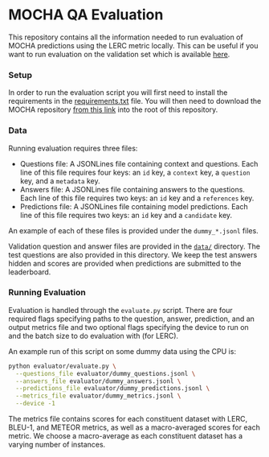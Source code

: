 # MOCHA QA Evaluation

This repository contains all the information needed to run evaluation of MOCHA predictions using the LERC metric locally.
This can be useful if you want to run evaluation on the validation set which is available [here](../data).

### Setup
In order to run the evaluation script you will first need to install the requirements in the [requirements.txt](../requirements.txt) file.
You will then need to download the MOCHA repository [from this link](https://github.com/anthonywchen/mocha) into the root of this repository.

### Data 
Running evaluation requires three files:
* Questions file: A JSONLines file containing context and questions. Each line of this file requires four keys: an `id` key, a `context` key, a `question` key, and a `metadata` key.
* Answers file: A JSONLines file containing answers to the questions. Each line of this file requires two keys: an `id` key and a `references` key.
* Predictions file: A JSONLines file containing model predictions. Each line of this file requires two keys: an `id` key and a `candidate` key.

An example of each of these files is provided under the `dummy_*.jsonl` files.

Validation question and answer files are provided in the [`data/`](../data) directory. 
The test questions are also provided in this directory. 
We keep the test answers hidden and scores are provided when predictions are submitted to the leaderboard.

### Running Evaluation
Evaluation is handled through the `evaluate.py` script.
There are four required flags specifying paths to the question, answer, prediction, and an output metrics file and two optional flags specifying the device to run on and the batch size to do evaluation with (for LERC).

An example run of this script on some dummy data using the CPU is:
```bash
python evaluator/evaluate.py \
  --questions_file evaluator/dummy_questions.jsonl \
  --answers_file evaluator/dummy_answers.jsonl \
  --predictions_file evaluator/dummy_predictions.jsonl \
  --metrics_file evaluator/dummy_metrics.jsonl \
  --device -1
```

The metrics file contains scores for each constituent dataset with LERC, BLEU-1, and METEOR metrics, as well as a macro-averaged scores for each metric.
We choose a macro-average as each constituent dataset has a varying number of instances.